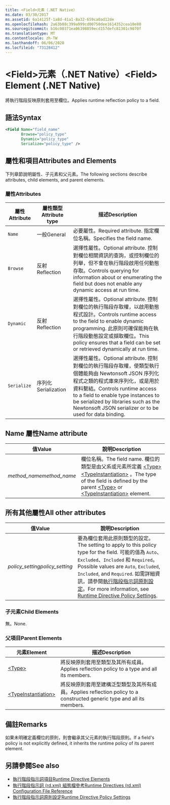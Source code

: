 ```yaml
---
title: <Field>元素（.NET Native）
ms.date: 03/30/2017
ms.assetid: 6a14125f-1a8d-41a1-8a32-659ca0ad12de
ms.openlocfilehash: 2a63b88c399a999cd00750dee1614352cea10e80
ms.sourcegitcommit: b16c00371ea06398859ecd157defc81301c9070f
ms.translationtype: MT
ms.contentlocale: zh-TW
ms.lasthandoff: 06/06/2020
ms.locfileid: "73128412"
---
```

# <a name="field-element-net-native"></a><span data-ttu-id="45f80-102">\<Field>元素（.NET Native）</span><span class="sxs-lookup"><span data-stu-id="45f80-102">\<Field> Element (.NET Native)</span></span>
<span data-ttu-id="45f80-103">將執行階段反映原則套用至欄位。</span><span class="sxs-lookup"><span data-stu-id="45f80-103">Applies runtime reflection policy to a field.</span></span>  
  
## <a name="syntax"></a><span data-ttu-id="45f80-104">語法</span><span class="sxs-lookup"><span data-stu-id="45f80-104">Syntax</span></span>  
  
```xml  
<Field Name="field_name"  
       Browse="policy_type"  
       Dynamic="policy_type"  
       Serialize="policy_type" />  
```  
  
## <a name="attributes-and-elements"></a><span data-ttu-id="45f80-105">屬性和項目</span><span class="sxs-lookup"><span data-stu-id="45f80-105">Attributes and Elements</span></span>  
 <span data-ttu-id="45f80-106">下列章節說明屬性、子元素和父元素。</span><span class="sxs-lookup"><span data-stu-id="45f80-106">The following sections describe attributes, child elements, and parent elements.</span></span>  
  
### <a name="attributes"></a><span data-ttu-id="45f80-107">屬性</span><span class="sxs-lookup"><span data-stu-id="45f80-107">Attributes</span></span>  
  
|<span data-ttu-id="45f80-108">屬性</span><span class="sxs-lookup"><span data-stu-id="45f80-108">Attribute</span></span>|<span data-ttu-id="45f80-109">屬性類型</span><span class="sxs-lookup"><span data-stu-id="45f80-109">Attribute type</span></span>|<span data-ttu-id="45f80-110">描述</span><span class="sxs-lookup"><span data-stu-id="45f80-110">Description</span></span>|  
|---------------|--------------------|-----------------|  
|`Name`|<span data-ttu-id="45f80-111">一般</span><span class="sxs-lookup"><span data-stu-id="45f80-111">General</span></span>|<span data-ttu-id="45f80-112">必要屬性。</span><span class="sxs-lookup"><span data-stu-id="45f80-112">Required attribute.</span></span> <span data-ttu-id="45f80-113">指定欄位名稱。</span><span class="sxs-lookup"><span data-stu-id="45f80-113">Specifies the field name.</span></span>|  
|`Browse`|<span data-ttu-id="45f80-114">反射</span><span class="sxs-lookup"><span data-stu-id="45f80-114">Reflection</span></span>|<span data-ttu-id="45f80-115">選擇性屬性。</span><span class="sxs-lookup"><span data-stu-id="45f80-115">Optional attribute.</span></span> <span data-ttu-id="45f80-116">控制對欄位相關資訊的查詢，或控制欄位的列舉，但不會在執行階段啟用任何動態存取。</span><span class="sxs-lookup"><span data-stu-id="45f80-116">Controls querying for information about or enumerating the field but does not enable any dynamic access at run time.</span></span>|  
|`Dynamic`|<span data-ttu-id="45f80-117">反射</span><span class="sxs-lookup"><span data-stu-id="45f80-117">Reflection</span></span>|<span data-ttu-id="45f80-118">選擇性屬性。</span><span class="sxs-lookup"><span data-stu-id="45f80-118">Optional attribute.</span></span> <span data-ttu-id="45f80-119">控制對欄位的執行階段存取權，以啟用動態程式設計。</span><span class="sxs-lookup"><span data-stu-id="45f80-119">Controls runtime access to the field to enable dynamic programming.</span></span> <span data-ttu-id="45f80-120">此原則可確保能夠在執行階段動態設定或擷取欄位。</span><span class="sxs-lookup"><span data-stu-id="45f80-120">This policy ensures that a field can be set or retrieved dynamically at run time.</span></span>|  
|`Serialize`|<span data-ttu-id="45f80-121">序列化</span><span class="sxs-lookup"><span data-stu-id="45f80-121">Serialization</span></span>|<span data-ttu-id="45f80-122">選擇性屬性。</span><span class="sxs-lookup"><span data-stu-id="45f80-122">Optional attribute.</span></span> <span data-ttu-id="45f80-123">控制對欄位的執行階段存取權，使類型執行個體能夠由 Newtonsoft JSON 序列化程式之類的程式庫來序列化，或是用於資料繫結。</span><span class="sxs-lookup"><span data-stu-id="45f80-123">Controls runtime access to a field to enable type instances to be serialized by libraries such as the Newtonsoft JSON serializer or to be used for data binding.</span></span>|  
  
## <a name="name-attribute"></a><span data-ttu-id="45f80-124">Name 屬性</span><span class="sxs-lookup"><span data-stu-id="45f80-124">Name attribute</span></span>  
  
|<span data-ttu-id="45f80-125">值</span><span class="sxs-lookup"><span data-stu-id="45f80-125">Value</span></span>|<span data-ttu-id="45f80-126">說明</span><span class="sxs-lookup"><span data-stu-id="45f80-126">Description</span></span>|  
|-----------|-----------------|  
|<span data-ttu-id="45f80-127">*method_name*</span><span class="sxs-lookup"><span data-stu-id="45f80-127">*method_name*</span></span>|<span data-ttu-id="45f80-128">欄位名稱。</span><span class="sxs-lookup"><span data-stu-id="45f80-128">The field name.</span></span> <span data-ttu-id="45f80-129">欄位的類型是由父系或元素所定義 [\<Type>](type-element-net-native.md) [\<TypeInstantiation>](typeinstantiation-element-net-native.md) 。</span><span class="sxs-lookup"><span data-stu-id="45f80-129">The type of the field is defined by the parent [\<Type>](type-element-net-native.md) or [\<TypeInstantiation>](typeinstantiation-element-net-native.md) element.</span></span>|  
  
## <a name="all-other-attributes"></a><span data-ttu-id="45f80-130">所有其他屬性</span><span class="sxs-lookup"><span data-stu-id="45f80-130">All other attributes</span></span>  
  
|<span data-ttu-id="45f80-131">值</span><span class="sxs-lookup"><span data-stu-id="45f80-131">Value</span></span>|<span data-ttu-id="45f80-132">說明</span><span class="sxs-lookup"><span data-stu-id="45f80-132">Description</span></span>|  
|-----------|-----------------|  
|<span data-ttu-id="45f80-133">*policy_setting*</span><span class="sxs-lookup"><span data-stu-id="45f80-133">*policy_setting*</span></span>|<span data-ttu-id="45f80-134">要為欄位套用此原則類型的設定。</span><span class="sxs-lookup"><span data-stu-id="45f80-134">The setting to apply to this policy type for the field.</span></span> <span data-ttu-id="45f80-135">可能的值為 `Auto`、`Excluded`、`Included` 和 `Required`。</span><span class="sxs-lookup"><span data-stu-id="45f80-135">Possible values are `Auto`, `Excluded`, `Included`, and `Required`.</span></span> <span data-ttu-id="45f80-136">如需詳細資訊，請參閱[執行階段指示詞原則設定](runtime-directive-policy-settings.md)。</span><span class="sxs-lookup"><span data-stu-id="45f80-136">For more information, see [Runtime Directive Policy Settings](runtime-directive-policy-settings.md).</span></span>|  
  
### <a name="child-elements"></a><span data-ttu-id="45f80-137">子元素</span><span class="sxs-lookup"><span data-stu-id="45f80-137">Child Elements</span></span>  
 <span data-ttu-id="45f80-138">無。</span><span class="sxs-lookup"><span data-stu-id="45f80-138">None.</span></span>  
  
### <a name="parent-elements"></a><span data-ttu-id="45f80-139">父項目</span><span class="sxs-lookup"><span data-stu-id="45f80-139">Parent Elements</span></span>  
  
|<span data-ttu-id="45f80-140">元素</span><span class="sxs-lookup"><span data-stu-id="45f80-140">Element</span></span>|<span data-ttu-id="45f80-141">描述</span><span class="sxs-lookup"><span data-stu-id="45f80-141">Description</span></span>|  
|-------------|-----------------|  
|[\<Type>](type-element-net-native.md)|<span data-ttu-id="45f80-142">將反映原則套用至類型及其所有成員。</span><span class="sxs-lookup"><span data-stu-id="45f80-142">Applies reflection policy to a type and all its members.</span></span>|  
|[\<TypeInstantiation>](typeinstantiation-element-net-native.md)|<span data-ttu-id="45f80-143">將反映原則套用至建構泛型類型及其所有成員。</span><span class="sxs-lookup"><span data-stu-id="45f80-143">Applies reflection policy to a constructed generic type and all its members.</span></span>|  
  
## <a name="remarks"></a><span data-ttu-id="45f80-144">備註</span><span class="sxs-lookup"><span data-stu-id="45f80-144">Remarks</span></span>  
 <span data-ttu-id="45f80-145">如果未明確定義欄位的原則，則會繼承其父元素的執行階段原則。</span><span class="sxs-lookup"><span data-stu-id="45f80-145">If a field's policy is not explicitly defined, it inherits the runtime policy of its parent element.</span></span>  
  
## <a name="see-also"></a><span data-ttu-id="45f80-146">另請參閱</span><span class="sxs-lookup"><span data-stu-id="45f80-146">See also</span></span>

- [<span data-ttu-id="45f80-147">執行階段指示詞項目</span><span class="sxs-lookup"><span data-stu-id="45f80-147">Runtime Directive Elements</span></span>](runtime-directive-elements.md)
- [<span data-ttu-id="45f80-148">執行階段指示詞 (rd.xml) 組態檔參考</span><span class="sxs-lookup"><span data-stu-id="45f80-148">Runtime Directives (rd.xml) Configuration File Reference</span></span>](runtime-directives-rd-xml-configuration-file-reference.md)
- [<span data-ttu-id="45f80-149">執行階段指示詞原則設定</span><span class="sxs-lookup"><span data-stu-id="45f80-149">Runtime Directive Policy Settings</span></span>](runtime-directive-policy-settings.md)
